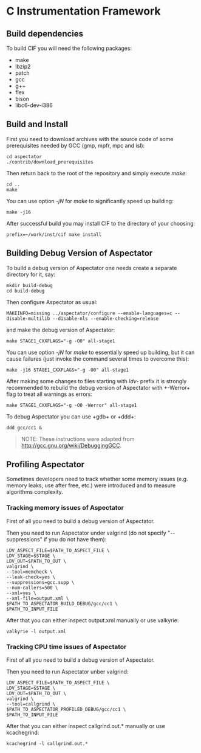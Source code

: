 # C Instrumentation Framework

## Build dependencies

To build CIF you will need the following packages:

* make
* lbzip2
* patch
* gcc
* g++
* flex
* bison
* libc6-dev-i386

## Build and Install

First you need to download archives with the source code of some prerequisites needed by GCC (gmp, mpfr, mpc and isl):

    cd aspectator
    ./contrib/download_prerequisites
    
Then return back to the root of the repository and simply execute _make_:

    cd ..
    make
    
You can use option _-jN_ for _make_ to significantly speed up building:

    make -j16

After successful build you may install CIF to the directory of your choosing:

    prefix=~/work/inst/cif make install

## Building Debug Version of Aspectator

To build a debug version of Aspectator one needs create a separate directory for
it, say:

    mkdir build-debug
    cd build-debug

Then configure Aspectator as usual:

    MAKEINFO=missing ../aspectator/configure --enable-languages=c --disable-multilib --disable-nls --enable-checking=release

and make the debug version of Aspectator:

    make STAGE1_CXXFLAGS="-g -O0" all-stage1

You can use option _-jN_ for _make_ to essentially speed up building, but it
can cause failures (just invoke the command several times to overcome this):

    make -j16 STAGE1_CXXFLAGS="-g -O0" all-stage1


After making some changes to files starting with _ldv-_ prefix it is strongly
recommended to rebuild the debug version of Aspectator with +-Werror+ flag to
treat all warnings as errors:

    make STAGE1_CXXFLAGS="-g -O0 -Werror" all-stage1


To debug Aspectator you can use +gdb+ or +ddd+:

    ddd gcc/cc1 &

> NOTE: These instructions were adapted from http://gcc.gnu.org/wiki/DebuggingGCC.

## Profiling Aspectator

Sometimes developers need to track whether some memory issues (e.g. memory
leaks, use after free, etc.) were introduced and to measure algorithms
complexity.

### Tracking memory issues of Aspectator

First of all you need to build a debug version of Aspectator.

Then you need to run Aspectator under valgrind (do not specify "--suppressions"
if you do not have them):

    LDV_ASPECT_FILE=$PATH_TO_ASPECT_FILE \
    LDV_STAGE=$STAGE \
    LDV_OUT=$PATH_TO_OUT \
    valgrind \
    --tool=memcheck \
    --leak-check=yes \
    --suppressions=gcc.supp \
    --num-callers=500 \
    --xml=yes \
    --xml-file=output.xml \
    $PATH_TO_ASPECTATOR_BUILD_DEBUG/gcc/cc1 \
    $PATH_TO_INPUT_FILE


After that you can either inspect output.xml manually or use valkyrie:

    valkyrie -l output.xml


### Tracking CPU time issues of Aspectator

First of all you need to build a debug version of Aspectator.

Then you need to run Aspectator unber valgrind:

    LDV_ASPECT_FILE=$PATH_TO_ASPECT_FILE \
    LDV_STAGE=$STAGE \
    LDV_OUT=$PATH_TO_OUT \
    valgrind \
    --tool=callgrind \
    $PATH_TO_ASPECTATOR_PROFILED_DEBUG/gcc/cc1 \
    $PATH_TO_INPUT_FILE

After that you can either inspect callgrind.out.* manually or use kcachegrind:

    kcachegrind -l callgrind.out.*
